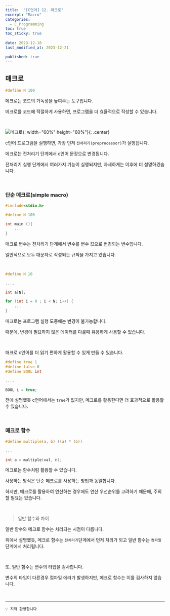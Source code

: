 ```yaml
---
title:  "[C언어] 12. 매크로"
excerpt: "Macro"
categories:
  - C_Programming
toc: true
toc_sticky: true
 
date: 2023-12-18
last_modified_at: 2023-12-21

published: true
---
```



## 매크로

```c
#define N 100
```


메크로는 코드의 가독성을 높여주는 도구입니다. 

메크로를 코드에 적절하게 사용하면, 프로그램을 더 효율적으로 작성할 수 있습니다.

<br />



![메크로](https://github.com/leehan416/Blog_comments/assets/35258105/47bb5b8c-e12e-48c5-9fd7-d31fe659b5c5){: width="60%" height="60%"}{: .center}


c언어 프로그램을 실행하면, 가장 먼저 `전처리기(preprocessor)`가 실행됩니다.

메크로는 전처리기 단계에서 c언어 문장으로 변경됩니다.

전처리기 실행 단계에서 여러가지 기능이 실행되지만, 자세하게는 이후에 더 설명하겠습니다.

<br />

### 단순 메크로(simple macro)

```c
#include<stdio.h>

#define N 100

int main (){
	...
}

```

매크로 변수는 전처리기 단계에서 변수를 변수 값으로 변경되는 변수입니다.

일반적으로 모두 대문자로 작성되는 규칙을 가지고 있습니다.

<br />

```c
#define N 10

....

int a[N];

for (int i = 0 ; i < N; i++) {
	...
}
```

매크로는 프로그램 실행 도중에는 변경이 불가능합니다.

때문에, 변경이 필요하지 않은 데이터를 다룰때 유용하게 사용할 수 있습니다.

<br />

매크로 c언어를 더 읽기 편하게 활용할 수 있게 만들 수 있습니다.

```c
#define true 1
#define false 0
#define BOOL int

....

BOOL i = true;
```
전에 설명했듯 c언어에서는 `true`가 없지만, 메크로를 활용한다면 더 효과적으로 활용할 수 있습니다.

<br />

### 매크로 함수 

```c
#define multiple(a, b) ((a) * (b))

...

int a = multiple(val, n);
```

메크로는 함수처럼 활용할 수 있습니다.

사용하는 방식은 단순 메크로를 사용하는 방법과 동일합니다.

하지만, 메크로를 활용하여 연산하는 경우에도 연산 우선순위를 고려하기 때문에, 주의할 필요는 있습니다.

<br />

> 일반 함수와 차이

일반 함수와 메크로 함수는 처리되는 시점이 다릅니다.

위에서 설명했듯, 메크로 함수는 `전처리기`단계에서 먼저 처리가 되고 일반 함수는 `컴파일`단계에서 처리됩니다.

<br />

또, 일반 함수는 변수의 타입을 검사합니다.

변수의 타입이 다른경우 컴파일 에러가 발생하지만, 메크로 함수는 이를 검사하지 않습니다.




<br />

---


```
💡 지적 환영합니다
```
